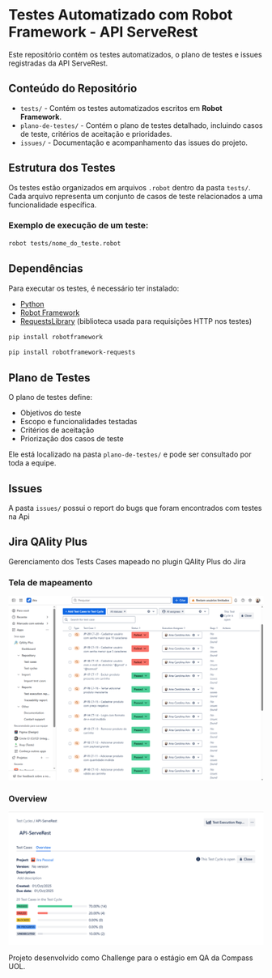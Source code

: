 # Testes Automatizado com Robot Framework - API ServeRest

Este repositório contém os testes automatizados, o plano de testes e issues registradas da API ServeRest.

## Conteúdo do Repositório

- `tests/` - Contém os testes automatizados escritos em **Robot Framework**.
- `plano-de-testes/` - Contém o plano de testes detalhado, incluindo casos de teste, critérios de aceitação e prioridades.
- `issues/` - Documentação e acompanhamento das issues do projeto.

## Estrutura dos Testes

Os testes estão organizados em arquivos `.robot` dentro da pasta `tests/`. Cada arquivo representa um conjunto de casos de teste relacionados a uma funcionalidade específica.

### Exemplo de execução de um teste:

```bash
robot tests/nome_do_teste.robot 
```
## Dependências

Para executar os testes, é necessário ter instalado:

- [Python](https://www.python.org/)
- [Robot Framework](https://robotframework.org/)
- [RequestsLibrary](https://marketsquare.github.io/robotframework-requests/) (biblioteca usada para requisições HTTP nos testes)

```bash
pip install robotframework
```

```bash
pip install robotframework-requests
```

## Plano de Testes

O plano de testes define:

- Objetivos do teste
- Escopo e funcionalidades testadas
- Critérios de aceitação
- Priorização dos casos de teste

Ele está localizado na pasta `plano-de-testes/` e pode ser consultado por toda a equipe.

## Issues

A pasta `issues/` possui o report do bugs que foram encontrados com testes na Api

## Jira QAlity Plus 
Gerenciamento dos Tests Cases mapeado no plugin QAlity Plus do Jira

### Tela de mapeamento
![JiraQality](assets/tela-qality-plus.png)

### Overview
![JiraQalityOverview](assets/overview-jira-qality.png)


Projeto desenvolvido como Challenge para o estágio em QA da Compass UOL.